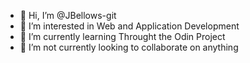 - 👋 Hi, I’m @JBellows-git
- 👀 I’m interested in Web and Application Development
- 🌱 I’m currently learning Throught the Odin Project
- 💞️ I’m not currently looking to collaborate on anything

<!---
JBellows-git/JBellows-git is a ✨ special ✨ repository because its `README.md` (this file) appears on your GitHub profile.
You can click the Preview link to take a look at your changes.
--->
